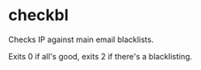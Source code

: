 # checkbl
Checks IP against main email blacklists.

Exits 0 if all's good, exits 2 if there's a blacklisting.
